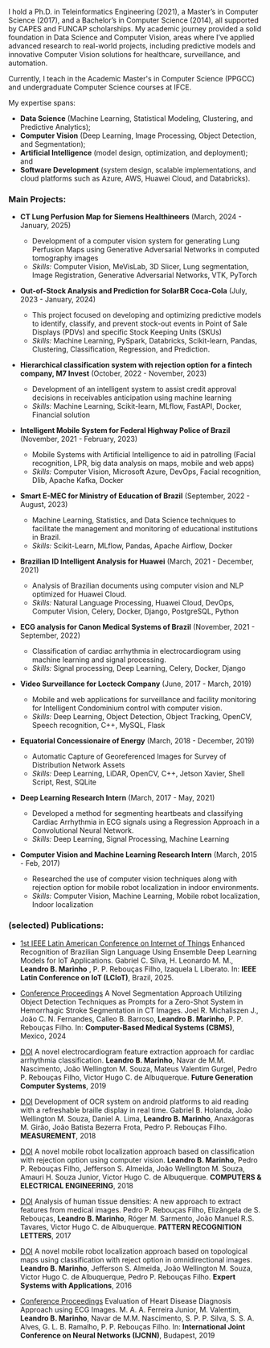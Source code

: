 I hold a Ph.D. in Teleinformatics Engineering (2021), a Master’s in Computer Science (2017), and a Bachelor’s in Computer Science (2014), all supported by CAPES and FUNCAP scholarships. My academic journey provided a solid foundation in Data Science and Computer Vision, areas where I’ve applied advanced research to real-world projects, including predictive models and innovative Computer Vision solutions for healthcare, surveillance, and automation.

Currently, I teach in the Academic Master's in Computer Science (PPGCC) and undergraduate Computer Science courses at IFCE.

My expertise spans:
- **Data Science** (Machine Learning, Statistical Modeling, Clustering, and Predictive Analytics);
- **Computer Vision** (Deep Learning, Image Processing, Object Detection, and Segmentation);
- **Artificial Intelligence** (model design, optimization, and deployment); and
- **Software Development** (system design, scalable implementations, and cloud platforms such as Azure, AWS, Huawei Cloud, and Databricks).

<!---
### Regarding human resources development, I have completed:
- 01 undergraduate thesis supervision;
- 04 undergraduate research internships (PIBIC); and
- 02 supervision of technological development and innovation internships (PIBITI).
Additionally, at present, I supervise 02 master's level students.
-->

### Main Projects:

- **CT Lung Perfusion Map for Siemens Healthineers** (March, 2024 - January, 2025)
  - Development of a computer vision system for generating Lung Perfusion Maps using Generative Adversarial Networks in computed tomography images
  - *Skills:* Computer Vision, MeVisLab, 3D Slicer, Lung segmentation, Image Registration, Generative Adversarial Networks, VTK, PyTorch

- **Out-of-Stock Analysis and Prediction for SolarBR Coca-Cola** (July, 2023 - January, 2024)
  - This project focused on developing and optimizing predictive models to identify, classify, and prevent stock-out events in Point of Sale Displays (PDVs) and specific Stock Keeping Units (SKUs)
  - *Skills:* Machine Learning, PySpark, Databricks, Scikit-learn, Pandas, Clustering, Classification, Regression, and Prediction.

- **Hierarchical classification system with rejection option for a fintech company, M7 Invest** (October, 2022 - November, 2023)
  - Development of an intelligent system to assist credit approval decisions in receivables anticipation using machine learning
  - *Skills:* Machine Learning, Scikit-learn, MLflow, FastAPI, Docker, Financial solution

- **Intelligent Mobile System for Federal Highway Police of Brazil** (November, 2021 - February, 2023)
  - Mobile Systems with Artificial Intelligence to aid in patrolling (Facial recognition, LPR, big data analysis on maps, mobile and web apps)
  - *Skills:* Computer Vision, Microsoft Azure, DevOps, Facial recognition, Dlib, Apache Kafka, Docker

- **Smart E-MEC for Ministry of Education of Brazil** (September, 2022 - August, 2023)
  - Machine Learning, Statistics, and Data Science techniques to facilitate the management and monitoring of educational institutions in Brazil.
  - *Skills:* Scikit-Learn, MLflow, Pandas, Apache Airflow, Docker

- **Brazilian ID Intelligent Analysis for Huawei** (March, 2021 - December, 2021)
  - Analysis of Brazilian documents using computer vision and NLP optimized for Huawei Cloud.
  - *Skills:* Natural Language Processing, Huawei Cloud, DevOps, Computer Vision, Celery, Docker, Django, PostgreSQL, Python

- **ECG analysis for Canon Medical Systems of Brazil** (November, 2021 - September, 2022)
  - Classification of cardiac arrhythmia in electrocardiogram using machine learning and signal processing.
  - *Skills:* Signal processing, Deep Learning, Celery, Docker, Django

- **Video Surveillance for Locteck Company** (June, 2017 - March, 2019)
  - Mobile and web applications for surveillance and facility monitoring for Intelligent Condominium control with computer vision.
  - *Skills:* Deep Learning, Object Detection, Object Tracking, OpenCV, Speech recognition, C++, MySQL, Flask

- **Equatorial Concessionaire of Energy** (March, 2018 - December, 2019)
  - Automatic Capture of Georeferenced Images for Survey of Distribution Network Assets
  - *Skills:* Deep Learning, LiDAR, OpenCV, C++, Jetson Xavier, Shell Script, Rest, SQLite

- **Deep Learning Research Intern** (March, 2017 - May, 2021)
  - Developed a method for segmenting heartbeats and classifying Cardiac Arrhythmia in ECG signals using a Regression Approach in a Convolutional Neural Network.
  - *Skills:* Deep Learning, Signal Processing, Machine Learning

- **Computer Vision and Machine Learning Research Intern** (March, 2015 - Feb, 2017)
  - Researched the use of computer vision techniques along with rejection option for mobile robot localization in indoor environments.
  - *Skills:* Computer Vision, Machine Learning, Mobile robot localization, Indoor localization


### (selected) Publications:
- [1st IEEE Latin American Conference on Internet of Things](https://www.lc-iot2025.com/) Enhanced Recognition of Brazilian Sign Language Using Ensemble Deep Learning Models for IoT Applications. Gabriel C. Silva, H. Leonardo M. M., **Leandro B. Marinho** , P. P. Rebouças Filho, Izaquela L Liberato. In: **IEEE Latin Conference on IoT (LCIoT)**, Brazil, 2025.

 - [Conference Proceedings](https://cbms-conference.org/)
  A Novel Segmentation Approach Utilizing Object Detection Techniques as Prompts for a Zero-Shot System in Hemorrhagic Stroke Segmentation in CT Images. Joel R. Michaliszen J., João C. N. Fernandes, Calleo B. Barroso, **Leandro B. Marinho**, P. P. Rebouças Filho. In: **Computer-Based Medical Systems (CBMS)**, Mexico, 2024

- [DOI](https://doi.org/10.1016/j.future.2019.03.025)
  A novel electrocardiogram feature extraction approach for cardiac arrhythmia classification. **Leandro B. Marinho**, Navar de M.M. Nascimento, João Wellington M. Souza, Mateus Valentim Gurgel, Pedro P. Rebouças Filho, Victor Hugo C. de Albuquerque. **Future Generation Computer Systems**, 2019

- [DOI](https://doi.org/10.1016/j.measurement.2018.02.021)
  Development of OCR system on android platforms to aid reading with a refreshable braille display in real time. Gabriel B. Holanda, João Wellington M. Souza, Daniel A. Lima, **Leandro B. Marinho**, Anaxágoras M. Girão, João Batista Bezerra Frota, Pedro P. Rebouças Filho. **MEASUREMENT**, 2018

- [DOI](https://doi.org/10.1016/j.compeleceng.2018.03.047)
  A novel mobile robot localization approach based on classification with rejection option using computer vision. **Leandro B. Marinho**, Pedro P. Rebouças Filho, Jefferson S. Almeida, João Wellington M. Souza, Amauri H. Souza Junior, Victor Hugo C. de Albuquerque. **COMPUTERS & ELECTRICAL ENGINEERING**, 2018

- [DOI](https://doi.org/10.1016/j.patrec.2017.02.005)
  Analysis of human tissue densities: A new approach to extract features from medical images. Pedro P. Rebouças Filho, Elizângela de S. Rebouças, **Leandro B. Marinho**, Róger M. Sarmento, João Manuel R.S. Tavares, Victor Hugo C. de Albuquerque. **PATTERN RECOGNITION LETTERS**, 2017

- [DOI](https://doi.org/10.1016/j.eswa.2016.12.007)
  A novel mobile robot localization approach based on topological maps using classification with reject option in omnidirectional images. **Leandro B. Marinho**, Jefferson S. Almeida, João Wellington M. Souza, Victor Hugo C. de Albuquerque, Pedro P. Rebouças Filho. **Expert Systems with Applications**, 2016

- [Conference Proceedings](https://ieeexplore.ieee.org/document/8851807#:~:text=10.1109/IJCNN.2019.8851807)
  Evaluation of Heart Disease Diagnosis Approach using ECG Images. M. A. A. Ferreira Junior, M. Valentim, **Leandro B. Marinho**, Navar de M.M. Nascimento, S. P. P. Silva, S. S. A. Alves, G. L. B. Ramalho, P. P. Rebouças Filho. In: **International Joint Conference on Neural Networks (IJCNN)**, Budapest, 2019
